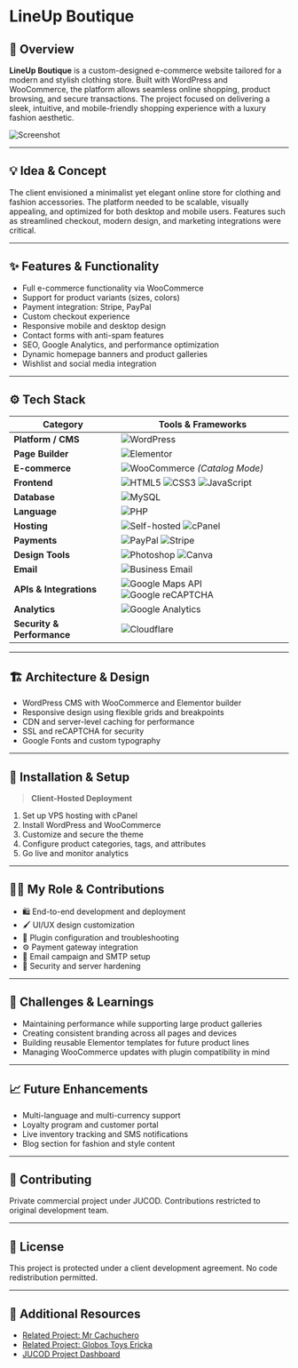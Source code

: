 # **LineUp Boutique**  

## 🧭 Overview  
**LineUp Boutique** is a custom-designed e-commerce website tailored for a modern and stylish clothing store. Built with WordPress and WooCommerce, the platform allows seamless online shopping, product browsing, and secure transactions. The project focused on delivering a sleek, intuitive, and mobile-friendly shopping experience with a luxury fashion aesthetic.

![Screenshot](./assets/lineup_boutique_preview.png)

---

## 💡 Idea & Concept  
The client envisioned a minimalist yet elegant online store for clothing and fashion accessories. The platform needed to be scalable, visually appealing, and optimized for both desktop and mobile users. Features such as streamlined checkout, modern design, and marketing integrations were critical.

---

## ✨ Features & Functionality  
- Full e-commerce functionality via WooCommerce  
- Support for product variants (sizes, colors)  
- Payment integration: Stripe, PayPal  
- Custom checkout experience  
- Responsive mobile and desktop design  
- Contact forms with anti-spam features  
- SEO, Google Analytics, and performance optimization  
- Dynamic homepage banners and product galleries  
- Wishlist and social media integration  

---

## ⚙️ Tech Stack  
| **Category**           | **Tools & Frameworks** |
|------------------------|------------------------|
| **Platform / CMS**     | ![WordPress](https://img.shields.io/badge/WordPress-21759B?style=for-the-badge&logo=wordpress&logoColor=white) |
| **Page Builder**       | ![Elementor](https://img.shields.io/badge/Elementor-92003B?style=for-the-badge&logo=elementor&logoColor=white) |
| **E-commerce**         | ![WooCommerce](https://img.shields.io/badge/WooCommerce-96588A?style=for-the-badge&logo=woocommerce&logoColor=white) *(Catalog Mode)* |
| **Frontend**           | ![HTML5](https://img.shields.io/badge/HTML5-E34F26?style=for-the-badge&logo=html5&logoColor=white) ![CSS3](https://img.shields.io/badge/CSS3-1572B6?style=for-the-badge&logo=css3&logoColor=white) ![JavaScript](https://img.shields.io/badge/JavaScript-F7DF1E?style=for-the-badge&logo=javascript&logoColor=black) |
| **Database** | ![MySQL](https://img.shields.io/badge/MySQL-4479A1?style=for-the-badge&logo=mysql&logoColor=white) |
| **Language**           | ![PHP](https://img.shields.io/badge/PHP-777BB4?style=for-the-badge&logo=php&logoColor=white) |
| **Hosting**            | ![Self-hosted](https://img.shields.io/badge/Self--Hosted-000000?style=for-the-badge&logo=serverfault&logoColor=white) ![cPanel](https://img.shields.io/badge/cPanel-FF6C2C?style=for-the-badge&logo=cpanel&logoColor=white) |
| **Payments**           | ![PayPal](https://img.shields.io/badge/PayPal-00457C?style=for-the-badge&logo=paypal&logoColor=white) ![Stripe](https://img.shields.io/badge/Stripe-635BFF?style=for-the-badge&logo=stripe&logoColor=white) |
| **Design Tools**       | ![Photoshop](https://img.shields.io/badge/Adobe%20Photoshop-31A8FF?style=for-the-badge&logo=adobephotoshop&logoColor=white) ![Canva](https://img.shields.io/badge/Canva-00C4CC?style=for-the-badge&logo=canva&logoColor=white) |
| **Email**              | ![Business Email](https://img.shields.io/badge/Business%20Email-0072C6?style=for-the-badge&logo=microsoftoutlook&logoColor=white) |
| **APIs & Integrations** | ![Google Maps API](https://img.shields.io/badge/Google%20Maps%20API-4285F4?style=for-the-badge&logo=googlemaps&logoColor=white) ![Google reCAPTCHA](https://img.shields.io/badge/Google%20reCAPTCHA-4285F4?style=for-the-badge&logo=google&logoColor=white) |
| **Analytics**          | ![Google Analytics](https://img.shields.io/badge/Analytics-e37400?logo=googleanalytics&logoColor=white&style=for-the-badge) |
| **Security & Performance** | ![Cloudflare](https://img.shields.io/badge/Cloudflare-F38020?logo=cloudflare&logoColor=white&style=for-the-badge) |

---

## 🏗 Architecture & Design  
- WordPress CMS with WooCommerce and Elementor builder  
- Responsive design using flexible grids and breakpoints  
- CDN and server-level caching for performance  
- SSL and reCAPTCHA for security  
- Google Fonts and custom typography  

---

## 🚀 Installation & Setup  
> **Client-Hosted Deployment**  
1. Set up VPS hosting with cPanel  
2. Install WordPress and WooCommerce  
3. Customize and secure the theme  
4. Configure product categories, tags, and attributes  
5. Go live and monitor analytics  

---

## 🧑‍💻 My Role & Contributions  
- 🛍️ End-to-end development and deployment  
- 🖌️ UI/UX design customization  
- 🧩 Plugin configuration and troubleshooting  
- ⚙️ Payment gateway integration  
- 📩 Email campaign and SMTP setup  
- 🔐 Security and server hardening  

---

## 🧗 Challenges & Learnings  
- Maintaining performance while supporting large product galleries  
- Creating consistent branding across all pages and devices  
- Building reusable Elementor templates for future product lines  
- Managing WooCommerce updates with plugin compatibility in mind  

---

## 📈 Future Enhancements  
- Multi-language and multi-currency support  
- Loyalty program and customer portal  
- Live inventory tracking and SMS notifications  
- Blog section for fashion and style content  

---

## 🤝 Contributing  
Private commercial project under JUCOD. Contributions restricted to original development team.

---

## 🪪 License  
This project is protected under a client development agreement. No code redistribution permitted.

---

## 🔗 Additional Resources  
- [Related Project: Mr Cachuchero](../MrCachuchero.md)  
- [Related Project: Globos Toys Ericka](../GlobosToysEricka.md)  
- [JUCOD Project Dashboard](../GitHubDashboard.md)
